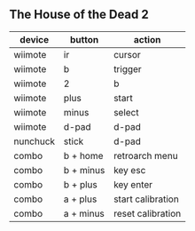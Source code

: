 ## The House of the Dead 2

| device   | button    | action            |
|----------|-----------|-------------------|
| wiimote  | ir        | cursor            |
| wiimote  | b         | trigger           |
| wiimote  | 2         | b                 |
| wiimote  | plus      | start             |
| wiimote  | minus     | select            |
| wiimote  | d-pad     | d-pad             |
| nunchuck | stick     | d-pad             |
| combo    | b + home  | retroarch menu    |
| combo    | b + minus | key esc           |
| combo    | b + plus  | key enter         |
| combo    | a + plus  | start calibration |
| combo    | a + minus | reset calibration |
